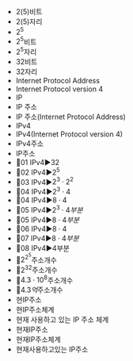 ﻿
- $2(5)$비트
- $2(5)$자리
- $2^5$
- $2^5$비트
- $2^5$자리
- 32비트
- 32자리
- Internet Protocol Address
- Internet Protocol version 4
- IP
- IP 주소
- IP 주소(Internet Protocol Address)
- IPv4
- IPv4(Internet Protocol version 4)
- IPv4주소
- IP주소
- 📌01 IPv4▶️32
- 📌02 IPv4▶️$2^5$
- 📌03 IPv4▶️$2^3 \cdot 2^2$
- 📌04 IPv4▶️$2^3 \cdot 4$
- 📌04 IPv4▶️$8 \cdot 4$
- 📌05 IPv4▶️$2^3 \cdot 4부분$
- 📌05 IPv4▶️$8 \cdot 4부분$
- 📌06 IPv4▶️$8 \cdot 4$
- 📌07 IPv4▶️$8 \cdot 4부분$
- 📌08 IPv4▶️4부분
- 🔎$2^{2^5}$주소개수
- 🔎$2^{32}$주소개수
- 🔎$4.3 \cdot 10^{8}$주소개수
- 🔎$4.3억$주소개수
- 현IP주소
- 현IP주소체계
- 현재 사용하고 있는 IP 주소 체계
- 현재IP주소
- 현재IP주소체계
- 현재사용하고있는 IP주소
